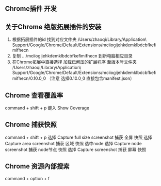 ## Chrome插件 开发

## 关于Chrome 绝版拓展插件的安装
  1. 根据拓展插件的id 找到对应文件夹 /Users/zhaoqi/Library/Application\ Support/Google/Chrome/Default/Extensions/mciiogijehkdemklbdcbfkefimifhecn
  2. 复制 .../mciiogijehkdemklbdcbfkefimifhecn 到新电脑相应目录
  3. 在Chrome拓展中直接选择 加载已解压的扩展程序 至版本号文件夹 /Users/zhaoqi/Library/Application\ Support/Google/Chrome/Default/Extensions/mciiogijehkdemklbdcbfkefimifhecn/0.10.0_0 （注意 选择0.10.0_0 直接包含manifest.json）
## Chrome 查看覆盖率
  command + shift + p
  键入 Show Coverage
## Chrome 捕获快照
  command + shift + p
  选择 Capture full size screenshot 捕获 全屏 快照
  选择 Capture area screenshot 捕获 区域 快照
  选中node 选择 Capture node screenshot 捕获 node节点 快照
  选择 Capture screenshot 捕获 屏幕 快照
## Chrome 资源內部搜索
  command + option + f
